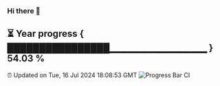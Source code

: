 ### Hi there 👋
⏳ Year progress { ████████████████▁▁▁▁▁▁▁▁▁▁▁▁▁▁ } 54.03 %
---
⏰ Updated on Tue, 16 Jul 2024 18:08:53 GMT
![Progress Bar CI](https://github.com/Moyi321/Moyi321/workflows/Progress%20Bar%20CI/badge.svg)
